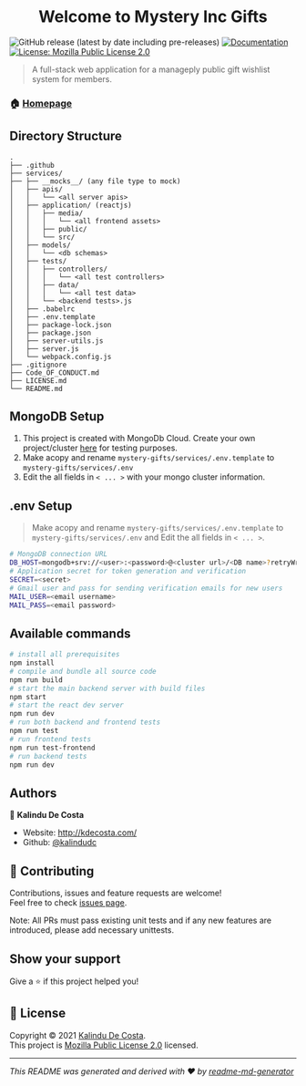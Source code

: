 <h1 align="center">Welcome to Mystery Inc Gifts</h1>
<p>
  <img alt="GitHub release (latest by date including pre-releases)" src="https://img.shields.io/github/v/release/Mystery-Incorporated/mystery-gifts?include_prereleases" >

  <a href="https://github.com/Mystery-Incorporated/mystery-gifts/wiki" target="_blank">
    <img alt="Documentation" src="https://img.shields.io/badge/documentation-yes-brightgreen.svg" />
  </a>

  <a href="https://github.com/Mystery-Incorporated/mystery-gifts/blob/master/LICENSE.md" target="_blank">
    <img alt="License: Mozilla Public License 2.0" src="https://img.shields.io/badge/License-MPL%202.0-brightgreen.svg" />
  </a>
</p>

> A full-stack web application for a manageply public gift wishlist system for members.

### 🏠 [Homepage](https://github.com/Mystery-Incorporated/mystery-gifts)

## Directory Structure

```
.
├── .github
├── services/
├── ├── __mocks__/ (any file type to mock)
│   ├── apis/
│   │   └── <all server apis>
│   ├── application/ (reactjs)
│   │   ├── media/
│   │   │   └── <all frontend assets>
│   │   ├── public/
│   │   └── src/
│   ├── models/
│   │   └── <db schemas>
│   ├── tests/
│   │   ├── controllers/
│   │   │   └── <all test controllers>  
│   │   ├── data/
│   │   │   └── <all test data> 
│   │   └── <backend tests>.js
│   ├── .babelrc
│   ├── .env.template
│   ├── package-lock.json
│   ├── package.json
│   ├── server-utils.js
│   ├── server.js
│   └── webpack.config.js
├── .gitignore
├── Code_OF_CONDUCT.md
├── LICENSE.md
└── README.md
```

## MongoDB Setup 

1. This project is created with MongoDb Cloud. Create your own project/cluster [here](https://www.mongodb.com/cloud) for testing purposes.
2. Make acopy and rename `mystery-gifts/services/.env.template` to  `mystery-gifts/services/.env`
3. Edit the all fields in `< ... >` with your mongo cluster information.

## .env Setup
> Make acopy and rename `mystery-gifts/services/.env.template` to  `mystery-gifts/services/.env` and Edit the all fields in `< ... >`.

```sh
# MongoDB connection URL
DB_HOST=mongodb+srv://<user>:<password>@<cluster url>/<DB name>?retryWrites=true
# Application secret for token generation and verification
SECRET=<secret>
# Gmail user and pass for sending verification emails for new users
MAIL_USER=<email username>
MAIL_PASS=<email password>
```

## Available commands

```sh
# install all prerequisites
npm install 
# compile and bundle all source code
npm run build
# start the main backend server with build files
npm start 
# start the react dev server
npm run dev 
# run both backend and frontend tests
npm run test 
# run frontend tests
npm run test-frontend 
# run backend tests
npm run dev 
```

## Authors

👤 **Kalindu De Costa**

* Website: http://kdecosta.com/
* Github: [@kalindudc](https://github.com/kalindudc)

## 🤝 Contributing

Contributions, issues and feature requests are welcome!<br />Feel free to check [issues page](https://github.com/Mystery-Incorporated/mystery-gifts/issues). 

Note: All PRs must pass existing unit tests and if any new features are introduced, please add necessary unittests.

## Show your support

Give a ⭐️ if this project helped you!

## 📝 License

Copyright © 2021 [Kalindu De Costa](https://github.com/kalindudc).<br />
This project is [Mozilla Public License 2.0](https://github.com/Mystery-Incorporated/mystery-gifts/blob/master/LICENSE.md) licensed.

***
_This README was generated and derived with ❤️ by [readme-md-generator](https://github.com/kefranabg/readme-md-generator)_